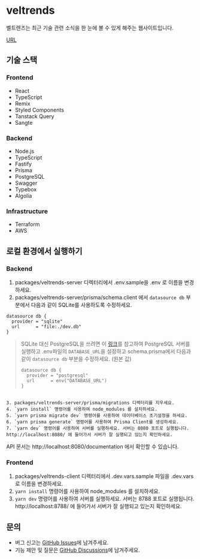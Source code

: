 # veltrends

벨트렌즈는 최근 기술 관련 소식을 한 눈에 볼 수 있게 해주는 웹사이트입니다.

[URL](https://www.veltrends.com)

## 기술 스택

### Frontend

- React
- TypeScript
- Remix
- Styled Components
- Tanstack Query
- Sangte

### Backend

- Node.js
- TypeScript
- Fastify
- Prisma
- PostgreSQL
- Swagger
- Typebox
- Algolia

### Infrastructure

- Terraform
- AWS

## 로컬 환경에서 실행하기

### Backend

1. packages/veltrends-server 디렉터리에서 .env.sample을 .env 로 이름을 변경하세요.
2. packages/veltrends-server/prisma/schema.client 에서 `datasource db` 부분에서 다음과 같이 SQLite를 사용하도록 수정하세요.

```
datasource db {
  provider = "sqlite"
  url      = "file:./dev.db"
}
```

> SQLite 대신 PostgreSQL을 쓰려면 이 [링크](packages/veltrends-server/dockers/postgresql/README.md)를 참고하여 PostgreSQL 서버를 실행하고 .env파일의 `DATABASE_URL`을 설정하고 schema.prisma에서 다음과 같이 `datasource db` 부분을 수정하세요. (원본 값)
>
> ```
> datasource db {
>   provider = "postgresql"
>   url      = env("DATABASE_URL")
> }
> ```

```

3. packages/veltrends-server/prisma/migrations 디렉터리를 지우세요.
4. `yarn install` 명령어를 사용하여 node_modules 를 설치하세요.
5. `yarn prisma migrate dev` 명령어를 사용하여 데이터베이스 초기설정을 하세요.
6. `yarn prisma generate` 명령어를 사용하여 Prisma Client를 생성하세요.
7. `yarn dev` 명령어를 사용하여 서버를 실행하세요. 서버는 8080 포트로 실행됩니다.  http://localhost:8080/ 에 들어가서 서버가 잘 실행되고 있는지 확인하세요.
```

API 문서는 http://localhost:8080/documentation 에서 확인할 수 있습니다.

### Frontend

1. packages/veltrends-client 디렉터리에서 .dev.vars.sample 파일을 .dev.vars 로 이름을 변경하세요.
2. `yarn install` 명령어를 사용하여 node_modules 를 설치하세요.
3. `yarn dev` 명령어를 사용하여 서버를 실행하세요. 서버는 8788 포트로 실행됩니다. http://localhost:8788/ 에 들어가서 서버가 잘 실행되고 있는지 확인하세요.

## 문의

- 버그 신고는 [GitHub Issues](https://github.com/velopert/veltrends/issues)에 남겨주세요.
- 기능 제안 및 질문은 [GitHub Discussions](https://github.com/velopert/veltrends/discussions)에 남겨주세요.
